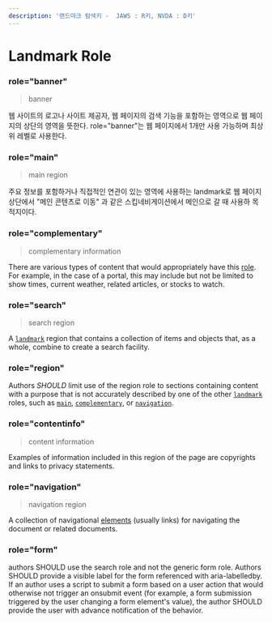 ```yaml
---
description: '랜드마크 탐색키 -  JAWS : R키, NVDA : D키'
---
```


# Landmark Role

### role="banner"

> banner

웹 사이트의 로고나 사이트 제공자, 웹 페이지의 검색 기능을 포함하는 영역으로 웹 페이지의 상단의 영역을 뜻한다. role="banner"는 웹 페이지에서 1개만 사용 가능하며 최상위 레벨로 사용한다.

### role="main"

> main region

주요 정보를 포함하거나 직접적인 연관이 있는 영역에 사용하는 landmark로 웹 페이지 상단에서 "메인 콘텐츠로 이동" 과 같은 스킵네비게이션에서 메인으로 갈 때 사용하 목적지이다.

### role="complementary"

> complementary information

There are various types of content that would appropriately have this [role](https://www.w3.org/TR/wai-aria-1.1/#dfn-role). For example, in the case of a portal, this may include but not be limited to show times, current weather, related articles, or stocks to watch. 

### role="search"

> search region

A [`landmark`](https://www.w3.org/TR/wai-aria-1.1/#landmark) region that contains a collection of items and objects that, as a whole, combine to create a search facility.

### role="region"

Authors _SHOULD_ limit use of the region role to sections containing content with a purpose that is not accurately described by one of the other [`landmark`](https://www.w3.org/TR/wai-aria-1.1/#landmark) roles, such as [`main`](https://www.w3.org/TR/wai-aria-1.1/#main), [`complementary`](https://www.w3.org/TR/wai-aria-1.1/#complementary), or [`navigation`](https://www.w3.org/TR/wai-aria-1.1/#navigation).

### role="contentinfo"

> content information

Examples of information included in this region of the page are copyrights and links to privacy statements.

### role="navigation"

> navigation region

A collection of navigational [elements](https://www.w3.org/TR/wai-aria-1.1/#dfn-element) \(usually links\) for navigating the document or related documents.

### role="form"

authors SHOULD use the search role and not the generic form role. Authors SHOULD provide a visible label for the form referenced with aria-labelledby. If an author uses a script to submit a form based on a user action that would otherwise not trigger an onsubmit event \(for example, a form submission triggered by the user changing a form element's value\), the author SHOULD provide the user with advance notification of the behavior.

